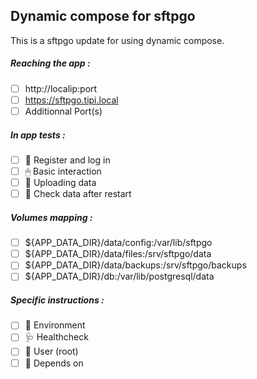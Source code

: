 ## Dynamic compose for sftpgo
This is a sftpgo update for using dynamic compose.
##### Reaching the app :
- [ ] http://localip:port
- [ ] https://sftpgo.tipi.local
- [ ] Additionnal Port(s)
##### In app tests :
- [ ] 📝 Register and log in
- [ ] 🖱 Basic interaction
- [ ] 🌆 Uploading data
- [ ] 🔄 Check data after restart
##### Volumes mapping :
- [ ] ${APP_DATA_DIR}/data/config:/var/lib/sftpgo
- [ ] ${APP_DATA_DIR}/data/files:/srv/sftpgo/data
- [ ] ${APP_DATA_DIR}/data/backups:/srv/sftpgo/backups
- [ ] ${APP_DATA_DIR}/db:/var/lib/postgresql/data
##### Specific instructions :
- [ ] 🌳 Environment
- [ ] 🩺 Healthcheck
- [ ] 👤 User (root)
- [ ] 🔗 Depends on
